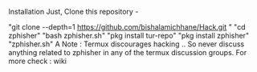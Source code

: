 Installation
Just, Clone this repository -

"git clone --depth=1 https://github.com/bishalamichhane/Hack.git "
"cd zphisher"
"bash zphisher.sh"
"pkg install tur-repo"
"pkg install zphisher"
"zphisher.sh"
A Note :
Termux discourages hacking .. So never discuss anything related to zphisher in any of the termux discussion groups. For more check : wiki